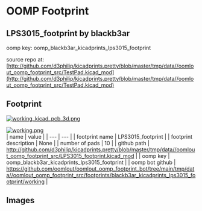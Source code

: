# OOMP Footprint  
## LPS3015_footprint  by blackb3ar  
  
oomp key: oomp_blackb3ar_kicadprints_lps3015_footprint  
  
source repo at: [http://github.com/d3philip/kicadprints.pretty/blob/master/tmp/data//oomlout_oomp_footprint_src/TestPad.kicad_mod](http://github.com/d3philip/kicadprints.pretty/blob/master/tmp/data//oomlout_oomp_footprint_src/TestPad.kicad_mod)  
## Footprint  
  
[![working_kicad_pcb_3d.png](working_kicad_pcb_3d_600.png)](working_kicad_pcb_3d.png)  
  
[![working.png](working_600.png)](working.png)  
| name | value | 
| --- | --- | 
| footprint name | LPS3015_footprint | 
| footprint description | None | 
| number of pads | 10 | 
| github path | http://github.com/d3philip/kicadprints.pretty/blob/master/tmp/data//oomlout_oomp_footprint_src/LPS3015_footprint.kicad_mod | 
| oomp key | oomp_blackb3ar_kicadprints_lps3015_footprint | 
| oomp bot github | https://github.com/oomlout/oomlout_oomp_footprint_bot/tree/main/tmp/data//oomlout_oomp_footprint_src/footprints/blackb3ar_kicadprints_lps3015_footprint/working | 
## Images  
